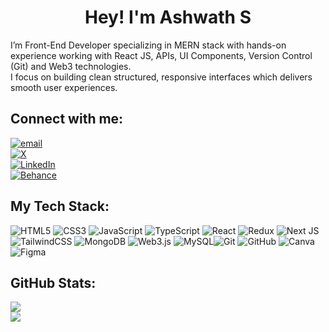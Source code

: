 <h1 align="center">Hey! I'm Ashwath S</h1>

I’m Front-End Developer specializing in MERN stack with hands-on experience working with React JS, APIs, UI Components, Version Control (Git) and Web3 technologies.<br>I focus on building clean structured, responsive interfaces which delivers smooth user experiences.


## Connect with me:

[![email](https://img.shields.io/badge/Email-D14836?logo=gmail&logoColor=white)](mailto:ashwathsubramani1832@gmail.com) </br>
[![X](https://img.shields.io/badge/X-black.svg?logo=X&logoColor=white)](https://x.com/ashwath_0001) </br> 
[![LinkedIn](https://img.shields.io/badge/LinkedIn-%230077B5.svg?logo=linkedin&logoColor=white)](https://linkedin.com/in/ashwath1832) </br>
[![Behance](https://img.shields.io/badge/Behance-1769ff?logo=behance&logoColor=white)](https://behance.net/ashwath2) 


## My Tech Stack:
![HTML5](https://img.shields.io/badge/html5-%23E34F26.svg?style=for-the-badge&logo=html5&logoColor=white) ![CSS3](https://img.shields.io/badge/css3-%231572B6.svg?style=for-the-badge&logo=css3&logoColor=white) ![JavaScript](https://img.shields.io/badge/javascript-%23323330.svg?style=for-the-badge&logo=javascript&logoColor=%23F7DF1E) ![TypeScript](https://img.shields.io/badge/typescript-%23007ACC.svg?style=for-the-badge&logo=typescript&logoColor=white) ![React](https://img.shields.io/badge/react-%2320232a.svg?style=for-the-badge&logo=react&logoColor=%2361DAFB) ![Redux](https://img.shields.io/badge/redux-%23593d88.svg?style=for-the-badge&logo=redux&logoColor=white) ![Next JS](https://img.shields.io/badge/Next-black?style=for-the-badge&logo=next.js&logoColor=white) ![TailwindCSS](https://img.shields.io/badge/tailwindcss-%2338B2AC.svg?style=for-the-badge&logo=tailwind-css&logoColor=white) ![MongoDB](https://img.shields.io/badge/MongoDB-%234ea94b.svg?style=for-the-badge&logo=mongodb&logoColor=white) ![Web3.js](https://img.shields.io/badge/web3.js-F16822?style=for-the-badge&logo=web3.js&logoColor=white) ![MySQL](https://img.shields.io/badge/mysql-4479A1.svg?style=for-the-badge&logo=mysql&logoColor=white)![Git](https://img.shields.io/badge/git-%23F05033.svg?style=for-the-badge&logo=git&logoColor=white) ![GitHub](https://img.shields.io/badge/github-%23121011.svg?style=for-the-badge&logo=github&logoColor=white) ![Canva](https://img.shields.io/badge/Canva-%2300C4CC.svg?style=for-the-badge&logo=Canva&logoColor=white) ![Figma](https://img.shields.io/badge/figma-%23F24E1E.svg?style=for-the-badge&logo=figma&logoColor=white) 

## GitHub Stats:
![](https://github-readme-stats.vercel.app/api?username=ashwath-1832&theme=dark&hide_border=false&include_all_commits=false&count_private=false)<br/>
![](https://nirzak-streak-stats.vercel.app/?user=ashwath-1832&theme=dark&hide_border=false)<br/>


